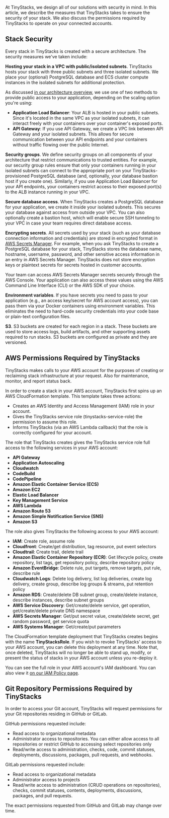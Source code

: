 At TinyStacks, we design all of our solutions with security in mind. In this article, we describe the measures that TinyStacks takes to ensure the security of your stack. We also discuss the permissions required by TinyStacks to operate on your connected accounts. 

## Stack Security 

Every stack in TinyStacks is created with a secure architecture. The security measures we've taken include: 

**Hosting your stack in a VPC with public/isolated subnets**. TinyStacks hosts your stack with three public subnets and three isolated subnets. We place your (optional) PostgreSQL database and ECS cluster compute instances in the isolated subnets for additional protection.

As discussed [in our architecture overview](architecture.md), we use one of two methods to provide public access to your application, depending on the scaling option you're using:

* **Application Load Balancer**: Your ALB is hosted in your public subnets. Since it's located in the same VPC as your isolated subnets, it can interact freely with your containers over your container's exposed ports.
* **API Gateway**: If you use API Gateway, we create a VPC link between API Gateway and your isolated subnets. This allows for secure communication between your API endpoints and your containers without traffic flowing over the public Internet. 

**Security groups**. We define security groups on all components of your architecture that restrict communications to trusted entities. For example, our security group rules ensure that only your containers running in your isolated subnets can connect to the appropriate port on your TinyStacks-provisioned PostgreSQL database (and, optionally, your database bastion host if you create one). Similarly, if you use Application Load Balancer for your API endpoints, your containers restrict access to their exposed port(s) to the ALB instance running in your VPC. 

**Secure database access**. When TinyStacks creates a PostgreSQL database for your application, we create it inside your isolated subnets. This secures your database against access from outside your VPC. You can also optionally create a bastion host, which will enable secure SSH tunneling to your VPC in case your team requires direct database access. 

**Encrypting secrets**. All secrets used by your stack (such as your database connection information and credentials) are stored in encrypted format in [AWS Secrets Manager](https://aws.amazon.com/secrets-manager/). For example, when you ask TinyStacks to create a PostgreSQL database for your stack, TinyStacks stores the database name, hostname, username, password, and other sensitive access information in an entry in AWS Secrets Manager. TinyStacks does not store encryption keys or plaintext secrets for secrets hosted in customer accounts.

Your team can access AWS Secrets Manager secrets securely through the AWS Console. Your application can also access these values using the AWS Command Line Interface (CLI) or the AWS SDK of your choice. 

**Environment variables**. If you have secrets you need to pass to your application (e.g., an access key/secret for AWS account access), you can pass them via your Docker containers using environment variables. This eliminates the need to hard-code security credentials into your code base or plain-text configuration files. 

**S3**. S3 buckets are created for each region in a stack. These buckets are used to store access logs, build artifacts, and other supporting assets required to run stacks. S3 buckets are configured as private and they are versioned.

## AWS Permissions Required by TinyStacks

TinyStacks makes calls to your AWS account for the purposes of creating or reclaiming stack infrastructure at your request. Also for maintenance, monitor, and report status back.

In order to create a stack in your AWS account, TinyStacks first spins up an AWS CloudFormation template. This template takes three actions: 

* Creates an AWS Identity and Access Management (IAM) role in your account. 
* Gives the TinyStacks service role (tinystacks-service-role) the permission to assume this role. 
* Informs TinyStacks (via an AWS Lambda callback) that the role is correctly configured for your account. 

The role that TinyStacks creates gives the TinyStacks service role full access to the following services in your AWS account: 

* **API Gateway**
* **Application Autoscaling**
* **Cloudwatch**
* **CodeBuild**
* **CodePipeline**
* **Amazon Elastic Container Service (ECS)**
* **Amazon EC2**
* **Elastic Load Balancer**
* **Key Management Service**
* **AWS Lambda**
* **Amazon Route 53**
* **Amazon Simple Notification Service (SNS)**
* **Amazon S3**

The role also gives TinyStacks the following access to your AWS account: 

* **IAM**: Create role, assume role
* **Cloudfront**: Create/get distribution, tag resource, put event selectors
* **Cloudtrail**: Create trail, delete trail
* **Amazon Elastic Container Repository (ECR)**: Get lifecycle policy, create repository, list tags, get repository policy, describe repository policy
* **Amazon EventBridge**: Delete rule, put targets, remove targets, put rule, describe rule
* **Cloudwatch Logs**: Delete log delivery, list log deliveries, create log delivery, create group, describe log groups & streams, put retention policy
* **Amazon RDS**: Create/delete DB subnet group, create/delete instance, describe instances, describe subnet groups
* **AWS Service Discovery**: Get/create/delete service, get operation, get/create/delete private DNS namespace
* **AWS Secrets Manager**: Get/put secret value, create/delete secret, get random password, get service quota
* **AWS Systems Manager**: Get/create/put parameters

The CloudFormation template deployment that TinyStacks creates begins with the name **TinyStacksRole**. If you wish to revoke TinyStacks' access to your AWS account, you can delete this deployment at any time. Note that, once deleted, TinyStacks will no longer be able to stand up, modify, or present the status of stacks in your AWS account unless you re-deploy it.

You can see the full role in your AWS account's IAM dashboard. You can also view it [on our IAM Policy page](iam-policy.md).

## Git Repository Permissions Required by TinyStacks

In order to access your Git account, TinyStacks will request permissions for your Git repositories residing in GitHub or GitLab. 

GitHub permissions requested include: 

* Read access to organizational metadata
* Administrator access to repositories. You can either allow access to all repositories or restrict GitHub to accessing select repositories only
* Read/write access to administration, checks, code, commit statuses, deployments, discussions, packages, pull requests, and webhooks.

GitLab permissions requested include:

* Read access to organizational metadata
* Administrator access to projects
* Read/write access to administration (CRUD operations on repositories), checks, commit statuses, contents, deployments, discussions, packages, and pull requests.

The exact permissions requested from GitHub and GitLab may change over time.
